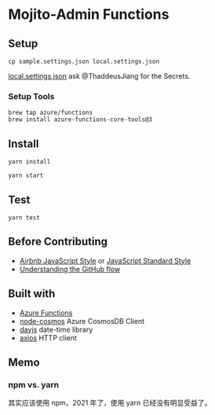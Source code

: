 # Mojito-Admin Functions

## Setup

```
cp sample.settings.json local.settings.json
```

[local.settings.json](./sample.settings.json)
ask @ThaddeusJiang for the Secrets.

### Setup Tools

```
brew tap azure/functions
brew install azure-functions-core-tools@3
```

## Install

```
yarn install

yarn start
```

## Test

```
yarn test
```

## Before Contributing

- [Airbnb JavaScript Style](https://github.com/airbnb/javascript) or [JavaScript Standard Style](https://standardjs.com/rules-en.html)
- [Understanding the GitHub flow](https://guides.github.com/introduction/flow/)


## Built with

- [Azure Functions](https://docs.microsoft.com/en-us/azure/azure-functions/)
- [node-cosmos](https://www.npmjs.com/package/node-cosmos) Azure CosmosDB Client
- [dayjs](https://github.com/iamkun/dayjs/) date-time library
- [axios](https://github.com/axios/axios) HTTP client

## Memo

### npm vs. yarn

其实应该使用 npm，2021 年了，使用 yarn 已经没有明显受益了。
